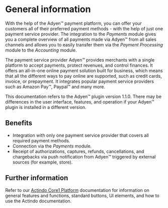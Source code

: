 # General information

With the help of the Adyen&trade; payment platform, you can offer your customers all of their preferred payment methods - with the help of just one payment service provider. The integration to the *Payments* module gives you a complete overview of all payments made via Adyen&trade; from all sales channels and allows you to easily transfer them via the *Payment Processing* module to the *Accounting* module. 

The payment service provider Adyen&trade; provides merchants with a single platform to accept payments, protect revenues, and control finances. It offers an all-in-one online payment solution built for business, which means that all the different ways to pay online are supported, such as credit cards, invoice, or prepayment.<!---Stefan, stimmt das prepayment--> It integrates popular payment service providers such as Amazon Pay&trade;, Paypal&trade; and many more.

This documentation refers to the Adyen&trade; plugin version 1.1.0. There may be differences in the user interface, features, and operation if your Adyen&trade; plugin is installed in a different version.




## Benefits

- Integration with only one payment service provider that covers all required payment methods.
- Connection via the *Payments* module.
- Receipt of authorizations, captures, refunds, cancellations, and chargebacks via push notification from Adyen&trade; triggered by external sources (for example, store).


## Further information

Refer to our [Actindo Core1 Platform](../../Core1Platform/BasicPhilosophy/01_General.md) documentation for information on general features and functions, standard buttons, UI elements, and how to use the Actindo documentation.
